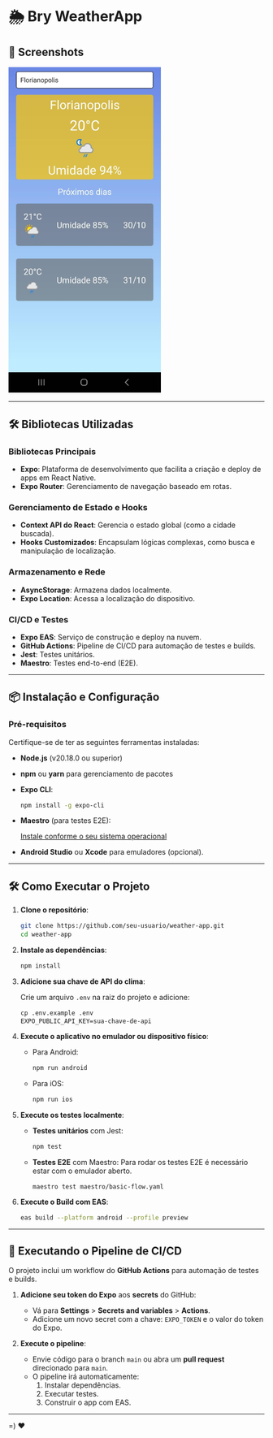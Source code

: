 # 🌦️ Bry WeatherApp


## 📱 **Screenshots**

<img src=".github/wheaterapp.jpeg" width="300" />

---

## 🛠️ **Bibliotecas Utilizadas**

### **Bibliotecas Principais**

- **Expo**: Plataforma de desenvolvimento que facilita a criação e deploy de apps em React Native.
- **Expo Router**: Gerenciamento de navegação baseado em rotas.

### **Gerenciamento de Estado e Hooks**

- **Context API do React**: Gerencia o estado global (como a cidade buscada).
- **Hooks Customizados**: Encapsulam lógicas complexas, como busca e manipulação de localização.

### **Armazenamento e Rede**

- **AsyncStorage**: Armazena dados localmente.
- **Expo Location**: Acessa a localização do dispositivo.

### **CI/CD e Testes**

- **Expo EAS**: Serviço de construção e deploy na nuvem.
- **GitHub Actions**: Pipeline de CI/CD para automação de testes e builds.
- **Jest**: Testes unitários.
- **Maestro**: Testes end-to-end (E2E).

---

## 📦 **Instalação e Configuração**

### **Pré-requisitos**

Certifique-se de ter as seguintes ferramentas instaladas:

- **Node.js** (v20.18.0 ou superior)
- **npm** ou **yarn** para gerenciamento de pacotes
- **Expo CLI**:

  ```bash
  npm install -g expo-cli
  ```

- **Maestro** (para testes E2E):

    [Instale conforme o seu sistema operacional](https://maestro.mobile.dev/getting-started/installing-maestro)


- **Android Studio** ou **Xcode** para emuladores (opcional).

---

## 🛠️ **Como Executar o Projeto**

1. **Clone o repositório**:

   ```bash
   git clone https://github.com/seu-usuario/weather-app.git
   cd weather-app
   ```

2. **Instale as dependências**:

   ```bash
   npm install
   ```

3. **Adicione sua chave de API do clima**:

   Crie um arquivo `.env` na raiz do projeto e adicione:

   ```
   cp .env.example .env
   EXPO_PUBLIC_API_KEY=sua-chave-de-api
   ```

4. **Execute o aplicativo no emulador ou dispositivo físico**:

   - Para Android:
     ```bash
     npm run android
     ```
   - Para iOS:
     ```bash
     npm run ios
     ```

5. **Execute os testes localmente**:

   - **Testes unitários** com Jest:

     ```bash
     npm test
     ```

   - **Testes E2E** com Maestro:
     Para rodar os testes E2E é necessário estar com o emulador aberto.
     ```bash
     maestro test maestro/basic-flow.yaml
     ```

6. **Execute o Build com EAS**:

   ```bash
   eas build --platform android --profile preview
   ```

---

## 🔄 **Executando o Pipeline de CI/CD**

O projeto inclui um workflow do **GitHub Actions** para automação de testes e builds.

1. **Adicione seu token do Expo** aos **secrets** do GitHub:

   - Vá para **Settings** > **Secrets and variables** > **Actions**.
   - Adicione um novo secret com a chave: `EXPO_TOKEN` e o valor do token do Expo.

2. **Execute o pipeline**:
   - Envie código para o branch `main` ou abra um **pull request** direcionado para `main`.
   - O pipeline irá automaticamente:
     1. Instalar dependências.
     2. Executar testes.
     3. Construir o app com EAS.

---


=) ❤️
